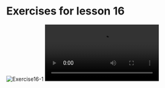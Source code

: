 # Exercises for lesson 16

![Exercise16-1](https://i.imgur.com/ykmL6RD.png)
![Exercise16-2](https://i.imgur.com/r1a760Q.mp4)
